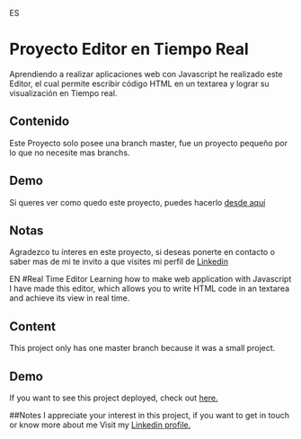 ES
# Proyecto Editor en Tiempo Real
Aprendiendo a realizar aplicaciones web con Javascript he realizado este Editor, 
el cual permite escribir código HTML en un textarea y lograr su visualización en Tiempo real.

## Contenido
Este Proyecto solo posee una branch master, fue un proyecto pequeño por lo que no necesite mas branchs.

## Demo
Si queres ver como quedo este proyecto, puedes hacerlo [desde aquí](https://editorhtml.netlify.app/)

## Notas
Agradezco tu ínteres en este proyecto, si deseas ponerte en contacto o saber mas de mi te invito a que visites
mi perfil de [Linkedin](https://www.linkedin.com/in/gast%C3%B3n-martinez-a2189a1a2/)

EN
#Real Time Editor
Learning how to make web application with Javascript I have made this editor,
which allows you to write HTML code in an textarea and achieve its view in real time.

## Content
This project only has one master branch because it was a small project.

## Demo
If you want to see this project deployed, check out [here.](https://editorhtml.netlify.app/)

##Notes
I appreciate your interest in this project, if you want to get in touch or know more about me
Visit my [Linkedin profile.](https://www.linkedin.com/in/gast%C3%B3n-martinez-a2189a1a2/)
